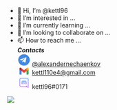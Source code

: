 - 👋 Hi, I’m @kettl96
- 👀 I’m interested in ...
- 🌱 I’m currently learning ...
- 💞️ I’m looking to collaborate on ...
- 📫 How to reach me ...<br>
       ***Contacts*** <br>
<img src='./assets/telegram.png' width=30px>   [@alexandernechaenkov](https://t.me/alexandernechaenkov)<br>
   <img src='./assets/GmailLogo.png' width=30px> [kettl110e4@gmail.com](mailto:kettl110e4@gmail.com)<br>
   <img src='./assets/discord.png' width=30px> kettl96#0171

<img src='https://www.codewars.com/users/kettl96/badges/large' >

<!---
kettl96/kettl96 is a ✨ special ✨ repository because its `README.md` (this file) appears on your GitHub profile.
You can click the Preview link to take a look at your changes.
--->
